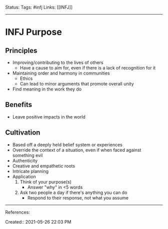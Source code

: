 Status:
Tags: #infj
Links: [[INFJ]]
___
# INFJ Purpose
## Principles
- Improving/contributing to the lives of others
	- Have a cause to aim for, even if there is a lack of recognition for it
- Maintaining order and harmony in communities
	- Ethics
	- Can lead to minor arguments that promote overall unity
- Find meaning in the work they do
## Benefits
- Leave positive impacts in the world
## Cultivation
- Based off a  deeply held belief system or experiences
- Override the context of a situation, even if when faced against something evil
- Authenticity
- Creative and empathetic roots
- Intricate planning
- Application
	1. Think of your purpose(s)
		- Answer "why" in <5 words
	2. Ask two people a day if there's anything you can do
		- Respond to their response, not what you assume
___
References:

Created:: 2021-05-26 22:03 PM